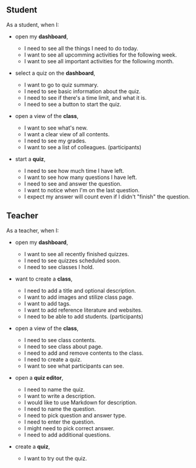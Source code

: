 ## Student
As a student, when I:

- open my **dashboard**,
  - I need to see all the things I need to do today.
  - I want to see all upcomming activities for the following week.
  - I want to see all important activities for the following month.

- select a quiz on the **dashboard**,
  - I want to go to quiz summary.
  - I need to see basic information about the quiz.
  - I need to see if there's a time limit, and what it is.
  - I need to see a button to start the quiz.

- open a view of the **class**,
  - I want to see what's new.
  - I want a clear view of all contents.
  - I need to see my grades.
  - I want to see a list of colleagues. (participants)

- start a **quiz**,
  - I need to see how much time I have left.
  - I want to see how many questions I have left.
  - I need to see and answer the question.
  - I want to notice when I'm on the last question.
  - I expect my answer will count even if I didn't "finish" the question.

## Teacher
As a teacher, when I:

- open my **dashboard**,
  - I want to see all recently finished quizzes.
  - I need to see quizzes scheduled soon.
  - I need to see classes I hold.

- want to create a **class**,
  - I need to add a title and optional description.
  - I want to add images and stilize class page.
  - I want to add tags.
  - I want to add reference literature and websites.
  - I need to be able to add students. (participants)

- open a view of the **class**,
  - I need to see class contents.
  - I need to see class about page.
  - I need to add and remove contents to the class.
  - I need to create a quiz.
  - I want to see what participants can see.

- open a **quiz editor**,
  - I need to name the quiz.
  - I want to write a description.
  - I would like to use Markdown for description.
  - I need to name the question.
  - I need to pick question and answer type.
  - I need to enter the question.
  - I might need to pick correct answer.
  - I need to add additional questions.

- create a **quiz**,
  - I want to try out the quiz.